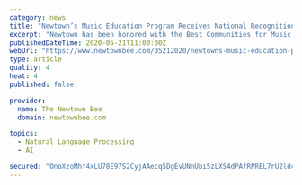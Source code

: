 ```yaml
---
category: news
title: "Newtown’s Music Education Program Receives National Recognition"
excerpt: "Newtown has been honored with the Best Communities for Music Education designation from The NAMM Foundation for its outstanding commitment to music education. Now in its 21st year, the Best Communities for Music Education designation is awarded to districts that demonstrate outstanding achievement in efforts to provide music access and education to all students."
publishedDateTime: 2020-05-21T11:00:00Z
webUrl: "https://www.newtownbee.com/05212020/newtowns-music-education-program-receives-national-recognition/"
type: article
quality: 4
heat: 4
published: false

provider:
  name: The Newtown Bee
  domain: newtownbee.com

topics:
  - Natural Language Processing
  - AI

secured: "OnoXzoMhf4xLU78E97S2CyjAAecq5DgEvUNnUbi5zLXS4dPAfRPREL7rU2ldcTi0izDpi4zm6JTpqjyh1LeGE2ZibEK2h8kSJ6x4cyuLAESdIB2F1jSqZDHwboOZ3+0CbKHXiO2/7HNIrYC4k42J5I0EbYnJ7aOXvexLXzZ5EdwQH91SWlsKNS/+Pcew/COJb3u71TbENWggqq/tqDf0qfRqKlORcQxvx1gGJOnG3FOnrx+ymtA0B0huU7lkznh4SvCpfm1TvzUIfnJr6rjYBN2eaZtwIRmwuPBBs9AEypevW3wvT4yiN21DzX/Oj73l8xs5cWc+tBAvl1Fatrdyt97qBrQ4DW9wiqI3L94oufmaKAo9Du4ICGvyYpmQwUeQ7Ioio29xSAnDIxa0TbFnkj0FboMRgqS2Ypx+XCVt4HWipRECB5tFs5N+pS/OAFI+SmMgldqSyxpQ89HqtJN01XdwAdMCBKco7Y49Q1f3Zxg=;3v8QrLL9HxJIa+jc5QupZA=="
---
```


